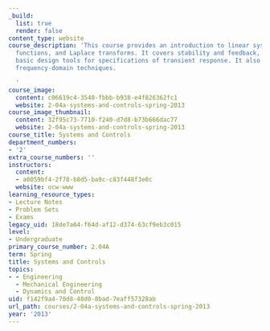 ```yaml
---
_build:
  list: true
  render: false
content_type: website
course_description: 'This course provides an introduction to linear systems, transfer
  functions, and Laplace transforms. It covers stability and feedback, and provides
  basic design tools for specifications of transient response. It also briefly covers
  frequency-domain techniques.

  '
course_image:
  content: c06619c4-3540-fbbb-b938-e4f826362fc1
  website: 2-04a-systems-and-controls-spring-2013
course_image_thumbnail:
  content: 32f95c73-7710-f240-d7d8-b73b666dac77
  website: 2-04a-systems-and-controls-spring-2013
course_title: Systems and Controls
department_numbers:
- '2'
extra_course_numbers: ''
instructors:
  content:
  - a0059bf4-2f78-b8d5-ba9c-c83f448f3e0c
  website: ocw-www
learning_resource_types:
- Lecture Notes
- Problem Sets
- Exams
legacy_uid: 18de7a64-f64d-af12-d374-63cf9eb3c015
level:
- Undergraduate
primary_course_number: 2.04A
term: Spring
title: Systems and Controls
topics:
- - Engineering
  - Mechanical Engineering
  - Dynamics and Control
uid: f142f9a4-70d8-48d0-8bad-7eaff57328ab
url_path: courses/2-04a-systems-and-controls-spring-2013
year: '2013'
---
```

